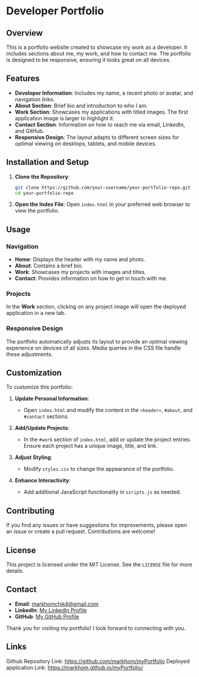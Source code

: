 # Developer Portfolio

## Overview

This is a portfolio website created to showcase my work as a developer. It includes sections about me, my work, and how to contact me. The portfolio is designed to be responsive, ensuring it looks great on all devices.

## Features

- **Developer Information**: Includes my name, a recent photo or avatar, and navigation links.
- **About Section**: Brief bio and introduction to who I am.
- **Work Section**: Showcases my applications with titled images. The first application image is larger to highlight it.
- **Contact Section**: Information on how to reach me via email, LinkedIn, and GitHub.
- **Responsive Design**: The layout adapts to different screen sizes for optimal viewing on desktops, tablets, and mobile devices.

## Installation and Setup

1. **Clone the Repository**:
    ```bash
    git clone https://github.com/your-username/your-portfolio-repo.git
    cd your-portfolio-repo
    ```

2. **Open the Index File**:
    Open `index.html` in your preferred web browser to view the portfolio.

## Usage

### Navigation

- **Home**: Displays the header with my name and photo.
- **About**: Contains a brief bio.
- **Work**: Showcases my projects with images and titles.
- **Contact**: Provides information on how to get in touch with me.

### Projects

In the **Work** section, clicking on any project image will open the deployed application in a new tab.

### Responsive Design

The portfolio automatically adjusts its layout to provide an optimal viewing experience on devices of all sizes. Media queries in the CSS file handle these adjustments.

## Customization

To customize this portfolio:

1. **Update Personal Information**:
    - Open `index.html` and modify the content in the `<header>`, `#about`, and `#contact` sections.

2. **Add/Update Projects**:
    - In the `#work` section of `index.html`, add or update the project entries. Ensure each project has a unique image, title, and link.

3. **Adjust Styling**:
    - Modify `styles.css` to change the appearance of the portfolio.

4. **Enhance Interactivity**:
    - Add additional JavaScript functionality in `scripts.js` as needed.

## Contributing

If you find any issues or have suggestions for improvements, please open an issue or create a pull request. Contributions are welcome!

## License

This project is licensed under the MIT License. See the `LICENSE` file for more details.

## Contact

- **Email**: [markhomchik4@gmail.com](mailto:markhomchik4@gmail.com)
- **LinkedIn**: [My LinkedIn Profile](https://www.linkedin.com/in/mark-homchik-b811172bb/)
- **GitHub**: [My GitHub Profile](https://github.com/markhom)

Thank you for visiting my portfolio! I look forward to connecting with you.

## Links
Github Repository Link: https://github.com/markhom/myPortfolio 
Deployed application Link: https://markhom.github.io/myPortfolio/ 